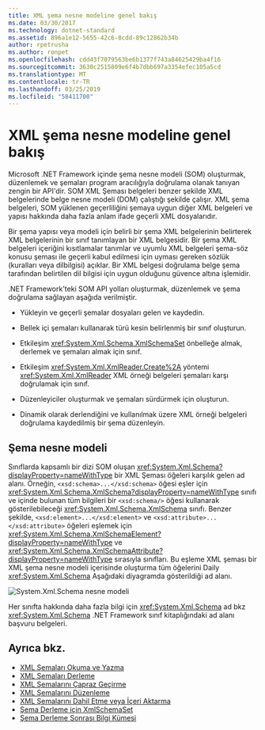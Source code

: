 ```yaml
---
title: XML şema nesne modeline genel bakış
ms.date: 03/30/2017
ms.technology: dotnet-standard
ms.assetid: 896a1e12-5655-42c6-8cdd-89c12862b34b
author: rpetrusha
ms.author: ronpet
ms.openlocfilehash: cdd43f7079563be6b1377f743a84625429ba4f16
ms.sourcegitcommit: 3630c2515809e6f4b7dbb697a3354efec105a5cd
ms.translationtype: MT
ms.contentlocale: tr-TR
ms.lasthandoff: 03/25/2019
ms.locfileid: "58411700"
---
```

# <a name="xml-schema-object-model-overview"></a>XML şema nesne modeline genel bakış
Microsoft .NET Framework içinde şema nesne modeli (SOM) oluşturmak, düzenlemek ve şemaları program aracılığıyla doğrulama olanak tanıyan zengin bir API'dir. SOM XML Şeması belgeleri benzer şekilde XML belgelerinde belge nesne modeli (DOM) çalıştığı şekilde çalışır. XML şema belgeleri, SOM yüklenen geçerliliğini şemaya uygun diğer XML belgeleri ve yapısı hakkında daha fazla anlam ifade geçerli XML dosyalarıdır.  
  
 Bir şema yapısı veya modeli için belirli bir şema XML belgelerinin belirterek XML belgelerinin bir sınıf tanımlayan bir XML belgesidir. Bir şema XML belgeleri içeriğini kısıtlamalar tanımlar ve uyumlu XML belgeleri şema-söz konusu şeması ile geçerli kabul edilmesi için uyması gereken sözlük (kuralları veya dilbilgisi) açıklar. Bir XML belgesi doğrulama belge şema tarafından belirtilen dil bilgisi için uygun olduğunu güvence altına işlemidir.  
  
 .NET Framework'teki SOM API yolları oluşturmak, düzenlemek ve şema doğrulama sağlayan aşağıda verilmiştir.  
  
-   Yükleyin ve geçerli şemalar dosyaları gelen ve kaydedin.  
  
-   Bellek içi şemaları kullanarak türü kesin belirlenmiş bir sınıf oluşturun.  
  
-   Etkileşim <xref:System.Xml.Schema.XmlSchemaSet> önbelleğe almak, derlemek ve şemaları almak için sınıf.  
  
-   Etkileşim <xref:System.Xml.XmlReader.Create%2A> yöntemi <xref:System.Xml.XmlReader> XML örneği belgeleri şemaları karşı doğrulamak için sınıf.  
  
-   Düzenleyiciler oluşturmak ve şemaları sürdürmek için oluşturun.  
  
-   Dinamik olarak derlendiğini ve kullanılmak üzere XML örneği belgeleri doğrulama kaydedilmiş bir şema düzenleyin.  
  
## <a name="the-schema-object-model"></a>Şema nesne modeli  
 Sınıflarda kapsamlı bir dizi SOM oluşan <xref:System.Xml.Schema?displayProperty=nameWithType> bir XML Şeması öğeleri karşılık gelen ad alanı. Örneğin, `<xsd:schema>...</xsd:schema>` öğesi eşler için <xref:System.Xml.Schema.XmlSchema?displayProperty=nameWithType> sınıfı ve içinde bulunan tüm bilgileri bir `<xsd:schema/>` öğesi kullanarak gösterilebileceği <xref:System.Xml.Schema.XmlSchema> sınıfı. Benzer şekilde, `<xsd:element>...</xsd:element>` ve `<xsd:attribute>...</xsd:attribute>` öğeleri eşlemek için <xref:System.Xml.Schema.XmlSchemaElement?displayProperty=nameWithType> ve <xref:System.Xml.Schema.XmlSchemaAttribute?displayProperty=nameWithType> sırasıyla sınıfları. Bu eşleme XML şeması bir XML şema nesne modeli içerisinde oluşturma tüm öğelerini Daily <xref:System.Xml.Schema> Aşağıdaki diyagramda gösterildiği ad alanı.  
  
 ![System.Xml.Schema nesne modeli](./media/xml-schema-object-model-overview/xml-schema-object-model.gif)  
  
 Her sınıfta hakkında daha fazla bilgi için <xref:System.Xml.Schema> ad bkz <xref:System.Xml.Schema> .NET Framework sınıf kitaplığındaki ad alanı başvuru belgeleri.  
  
## <a name="see-also"></a>Ayrıca bkz.

- [XML Şemaları Okuma ve Yazma](../../../../docs/standard/data/xml/reading-and-writing-xml-schemas.md)
- [XML Şemaları Derleme](../../../../docs/standard/data/xml/building-xml-schemas.md)
- [XML Şemalarını Çapraz Geçirme](../../../../docs/standard/data/xml/traversing-xml-schemas.md)
- [XML Şemalarını Düzenleme](../../../../docs/standard/data/xml/editing-xml-schemas.md)
- [XML Şemalarını Dahil Etme veya İçeri Aktarma](../../../../docs/standard/data/xml/including-or-importing-xml-schemas.md)
- [Şema Derleme için XmlSchemaSet](../../../../docs/standard/data/xml/xmlschemaset-for-schema-compilation.md)
- [Şema Derleme Sonrası Bilgi Kümesi](../../../../docs/standard/data/xml/post-schema-compilation-infoset.md)
